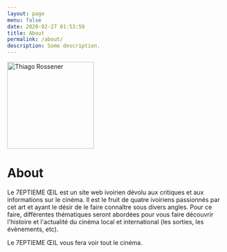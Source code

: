 ```yaml
---
layout: page
menu: false
date: 2020-02-27 01:53:59
title: About
permalink: /about/
description: Some description.
---
```

<img class="img-rounded" src="/assets/img/uploads/profile.png" alt="Thiago Rossener" width="200">

# About

Le 7EPTIEME ŒIL est un site web ivoirien dévolu aux critiques et aux informations sur le cinéma. Il est le fruit de quatre ivoiriens passionnés par cet art et ayant le désir de le faire connaître sous divers angles. Pour ce faire, différentes thématiques seront abordées pour vous faire découvrir l'histoire et l'actualité du cinéma local et international (les sorties, les évènements, etc).



Le 7EPTIEME ŒIL vous fera voir tout le cinéma.